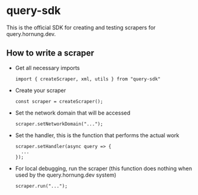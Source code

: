 # query-sdk
This is the official SDK for creating and testing scrapers for query.hornung.dev.

## How to write a scraper
- Get all necessary imports

  `import { createScraper, xml, utils } from "query-sdk"`
- Create your scraper

  `const scraper = createScraper();`
- Set the network domain that will be accessed
 
  `scraper.setNetworkDomain("...");`
- Set the handler, this is the function that performs the actual work

  ```
  scraper.setHandler(async query => {
    ...
  }); 
  ```
- For local debugging, run the scraper (this function does nothing when used by the query.hornung.dev system)

  `scraper.run("...");`